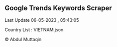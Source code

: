 

## Google Trends Keywords Scraper 
 
Last Update 06-05-2023 , 05:43:05

Country List :
VIETNAM.json



© Abdul Muttaqin 
